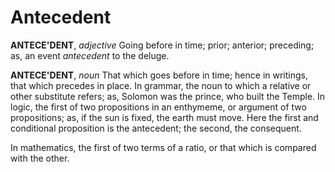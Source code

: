# Antecedent

**ANTECE'DENT**, _adjective_ Going before in time; prior; anterior; preceding; as, an event _antecedent_ to the deluge.

**ANTECE'DENT**, _noun_ That which goes before in time; hence in writings, that which precedes in place. In grammar, the noun to which a relative or other substitute refers; as, Solomon was the prince, who built the Temple. In logic, the first of two propositions in an enthymeme, or argument of two propositions; as, if the sun is fixed, the earth must move. Here the first and conditional proposition is the antecedent; the second, the consequent.

In mathematics, the first of two terms of a ratio, or that which is compared with the other.